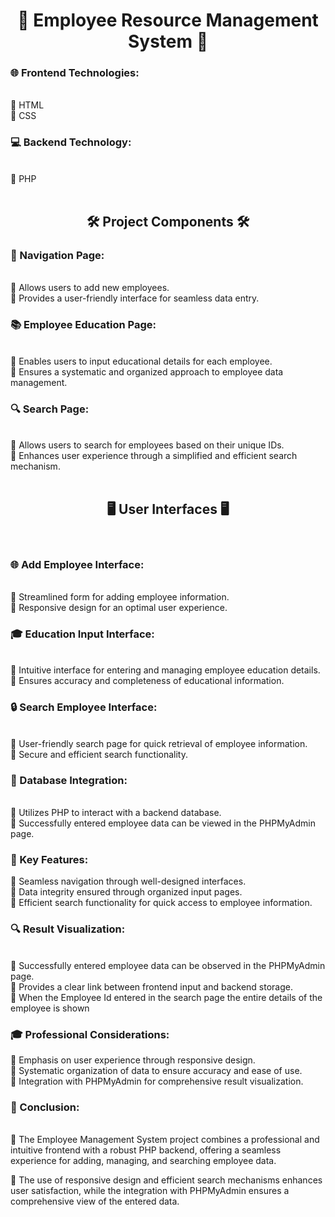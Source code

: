 <h1 align="center">💼 Employee Resource Management System 💼</h1>

<h3>🌐 Frontend Technologies:</h3><br>
🧸 HTML<br>
🧸 CSS<br>

<h3>💻 Backend Technology:</h3><br>
🧸 PHP<br><br>

<h2 align="center">🛠️ Project Components 🛠️</h2>

<h3>🚀 Navigation Page:</h3><br>
🧸 Allows users to add new employees.<br>
🧸 Provides a user-friendly interface for seamless data entry.<br>

<h3>📚 Employee Education Page:</h3><br>
🧸 Enables users to input educational details for each employee.<br>
🧸 Ensures a systematic and organized approach to employee data management.<br>

<h3>🔍 Search Page:</h3><br>
🧸 Allows users to search for employees based on their unique IDs.<br>
🧸 Enhances user experience through a simplified and efficient search mechanism.<br> <br>

<h2 align = "center">🖥️ User Interfaces 🖥️</h2><br>

<h3>🌐 Add Employee Interface:</h3><br>
🧸 Streamlined form for adding employee information.<br>
🧸 Responsive design for an optimal user experience.<br>

<h3>🎓 Education Input Interface:</h3><br>
🧸 Intuitive interface for entering and managing employee education details.<br>
🧸 Ensures accuracy and completeness of educational information.<br>

<h3>🔒 Search Employee Interface:</h3><br>
🧸 User-friendly search page for quick retrieval of employee information.<br>
🧸 Secure and efficient search functionality.<br>

<h3>💽 Database Integration:</h3><br>
🧸 Utilizes PHP to interact with a backend database.<br>
🧸 Successfully entered employee data can be viewed in the PHPMyAdmin page.<br>

<h3>🚀 Key Features:</h3>
🧸 Seamless navigation through well-designed interfaces.<br>
🧸 Data integrity ensured through organized input pages.<br>
🧸 Efficient search functionality for quick access to employee information.<br>

<h3>🔍 Result Visualization:</h3><br>
🧸 Successfully entered employee data can be observed in the PHPMyAdmin page.<br>
🧸 Provides a clear link between frontend input and backend storage.<br>
🧸 When the Employee Id entered in the search page the entire details of the employee is shown

<h3>🎓 Professional Considerations:</h3>
🧸 Emphasis on user experience through responsive design.<br>
🧸 Systematic organization of data to ensure accuracy and ease of use.<br>
🧸 Integration with PHPMyAdmin for comprehensive result visualization.<br>

<h3>🌟 Conclusion:</h3><br>
🧸 The Employee Management System project combines a professional and intuitive frontend with a robust PHP backend, offering a seamless experience for adding, managing, and searching employee data.<br>

🧸 The use of responsive design and efficient search mechanisms enhances user satisfaction, while the integration with PHPMyAdmin ensures a comprehensive view of the entered data.





